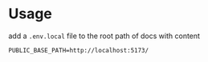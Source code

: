 # Usage
add a `.env.local` file to the root path of docs
with content
```
PUBLIC_BASE_PATH=http://localhost:5173/
```
